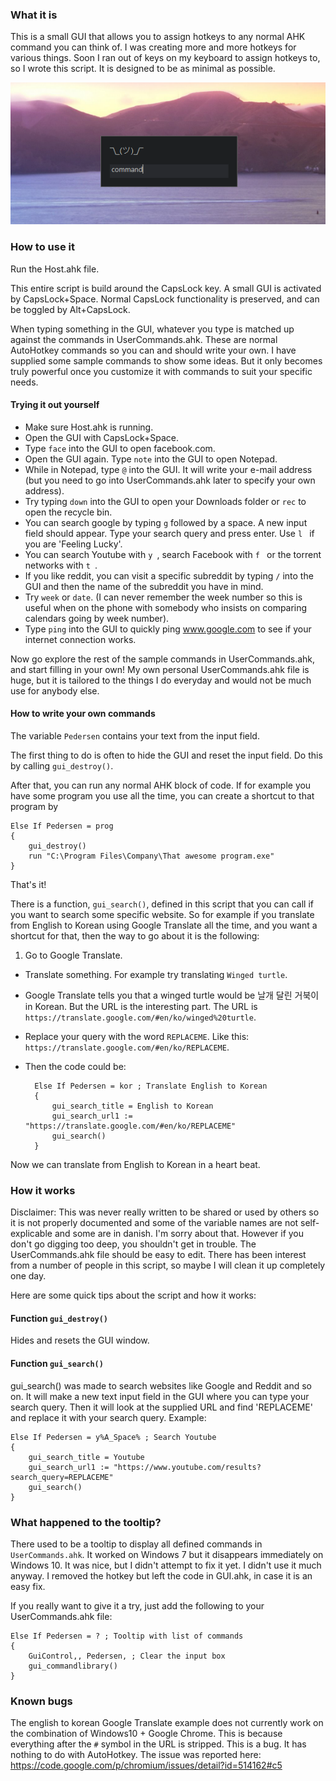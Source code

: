 ### What it is
This is a small GUI that allows you to assign hotkeys to any normal AHK command you can think of. I was creating more and more hotkeys for various things. Soon I ran out of keys on my keyboard to assign hotkeys to, so I wrote this script. It is designed to be as minimal as possible.

![Screenshot](/img/ahk_launcher.png "Screenshot of the GUI")

### How to use it
Run the Host.ahk file.

This entire script is build around the CapsLock key.
A small GUI is activated by CapsLock+Space.
Normal CapsLock functionality is preserved, and can be toggled by Alt+CapsLock.

When typing something in the GUI, whatever you type is matched up against the commands in UserCommands.ahk. These are normal AutoHotkey commands so you can and should write your own. I have supplied some sample commands to show some ideas. But it only becomes truly powerful once you customize it with commands to suit your specific needs.

#### Trying it out yourself
* Make sure Host.ahk is running.
* Open the GUI with CapsLock+Space.
* Type `face` into the GUI to open facebook.com.
* Open the GUI again. Type `note` into the GUI to open Notepad.
* While in Notepad, type `@` into the GUI. It will write your e-mail address (but you need to go into UserCommands.ahk later to specify your own address).
* Try typing `down` into the GUI to open your Downloads folder or `rec` to open the recycle bin.
* You can search google by typing `g` followed by a space. A new input field should appear. Type your search query and press enter. Use `l ` if you are 'Feeling Lucky'.
* You can search Youtube with `y `, search Facebook with `f ` or the torrent networks with `t `.
* If you like reddit, you can visit a specific subreddit by typing `/` into the GUI and then the name of the subreddit you have in mind.
* Try `week` or `date`. (I can never remember the week number so this is useful when on the phone with somebody who insists on comparing calendars going by week number).
* Type `ping` into the GUI to quickly ping www.google.com to see if your internet connection works.

Now go explore the rest of the sample commands in UserCommands.ahk, and start filling in your own!
My own personal UserCommands.ahk file is huge, but it is tailored to the things I do everyday and would not be much use for anybody else.

#### How to write your own commands
The variable `Pedersen` contains your text from the input field.

The first thing to do is often to hide the GUI and reset the input field. Do this by calling `gui_destroy()`.

After that, you can run any normal AHK block of code. If for example you have some program you use all the time, you can create a shortcut to that program by

    Else If Pedersen = prog
    {
        gui_destroy()
        run "C:\Program Files\Company\That awesome program.exe"
    }

That's it!

There is a function, `gui_search()`, defined in this script that you can call if you want to search some specific website. So for example if you translate from English to Korean using Google Translate all the time, and you want a shortcut for that, then the way to go about it is the following:

1. Go to Google Translate.
* Translate something. For example try translating `Winged turtle`.
* Google Translate tells you that a winged turtle would be 날개 달린 거북이 in Korean. But the URL is the interesting part. The URL is `https://translate.google.com/#en/ko/winged%20turtle`.
* Replace your query with the word `REPLACEME`. Like this: `https://translate.google.com/#en/ko/REPLACEME`.
* Then the code could be:

        Else If Pedersen = kor ; Translate English to Korean
        {
            gui_search_title = English to Korean
            gui_search_url1 := "https://translate.google.com/#en/ko/REPLACEME"
            gui_search()
        }

Now we can translate from English to Korean in a heart beat.

### How it works
Disclaimer: This was never really written to be shared or used by others
so it is not properly documented and some of the variable names are not self-explicable and some are in danish. I'm sorry about that. However if you don't go digging too deep, you shouldn't get in trouble. The UserCommands.ahk file should be easy to edit.
There has been interest from a number of people in this script, so maybe I will clean it up completely one day.

Here are some quick tips about the script and how it works:

#### Function `gui_destroy()`
Hides and resets the GUI window.

#### Function `gui_search()`
gui_search() was made to search websites like Google and Reddit and so on. It will make a new text input field in the GUI where you can type your search query.
Then it will look at the supplied URL and find 'REPLACEME' and replace it
with your search query.
Example:

    Else If Pedersen = y%A_Space% ; Search Youtube
    {
        gui_search_title = Youtube
        gui_search_url1 := "https://www.youtube.com/results?search_query=REPLACEME"
        gui_search()
    }

### What happened to the tooltip?
There used to be a tooltip to display all defined commands in `UserCommands.ahk`. It worked on Windows 7 but it disappears immediately on Windows 10. It was nice, but I didn't attempt to fix it yet. I didn't use it much anyway. I removed the hotkey but left the code in GUI.ahk, in case it is an easy fix.

If you really want to give it a try, just add the following to your UserCommands.ahk file:

    Else If Pedersen = ? ; Tooltip with list of commands
    {
        GuiControl,, Pedersen, ; Clear the input box
        gui_commandlibrary()
    }

### Known bugs
The english to korean Google Translate example does not currently work on the combination of Windows10 + Google Chrome. This is because everything after the `#` symbol in the URL is stripped. This is a bug. It has nothing to do with AutoHotkey. The issue was reported here: https://code.google.com/p/chromium/issues/detail?id=514162#c5